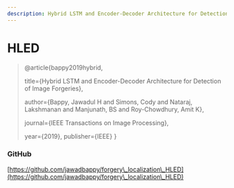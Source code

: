 ```yaml
---
description: Hybrid LSTM and Encoder-Decoder Architecture for Detection of Image Forgeries
---
```


# HLED

> @article{bappy2019hybrid,&#x20;
>
> title={Hybrid LSTM and Encoder-Decoder Architecture for Detection of Image Forgeries},
>
> author={Bappy, Jawadul H and Simons, Cody and Nataraj, Lakshmanan and Manjunath, BS and Roy-Chowdhury, Amit K},&#x20;
>
> journal={IEEE Transactions on Image Processing},&#x20;
>
> year={2019}, publisher={IEEE} }

### GitHub

[https://github.com/jawadbappy/forgery\_localization\_HLED](https://github.com/jawadbappy/forgery\_localization\_HLED)
